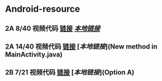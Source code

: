 # Android-resource
## 2A 8/40 视频代码 [链接](https://gist.github.com/anonymous/b335094aa30f5866f219) [***本地链接***](MainActivity.java)
## 2A 14/40 视频代码 [链接](https://gist.github.com/anonymous/36388d8e8d2608ee1c89) [***本地链接***](New method in MainActivity.java)
## 2B 7/21 视频代码 [链接](https://gist.github.com/anonymous/256752a04db14a3947a8) [***本地链接***](Option A)
